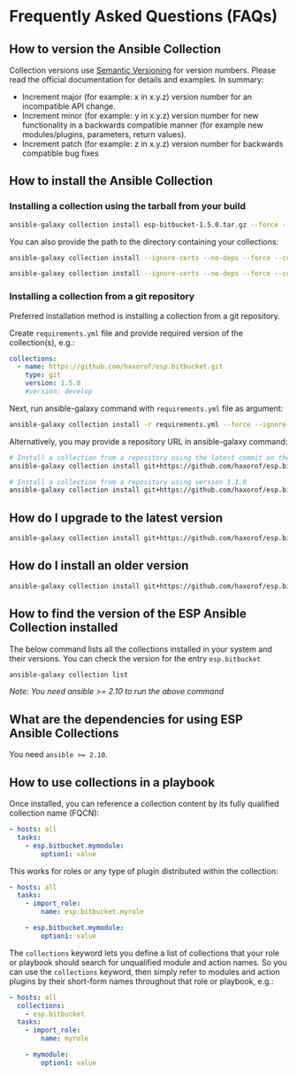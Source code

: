 # Frequently Asked Questions (FAQs)

## How to version the Ansible Collection

Collection versions use [Semantic Versioning](https://semver.org/) for version numbers. Please read the official documentation for details and examples. In summary:

* Increment major (for example: x in x.y.z) version number for an incompatible API change.
* Increment minor (for example: y in x.y.z) version number for new functionality in a backwards compatible manner (for example new modules/plugins, parameters, return values).
* Increment patch (for example: z in x.y.z) version number for backwards compatible bug fixes

## How to install the Ansible Collection

### Installing a collection using the tarball from your build

```bash
ansible-galaxy collection install esp-bitbucket-1.5.0.tar.gz --force --ignore-certs --no-deps
```

You can also provide the path to the directory containing your collections:

```bash
ansible-galaxy collection install --ignore-certs --no-deps --force --collections-path ./ansible_project/collections/ esp-bitbucket-1.1.0.tar.gz
```

```bash
ansible-galaxy collection install --ignore-certs --no-deps --force --collections-path /var/lib/awx/custom_venv/python3-ansible2.10/lib/python3.6/site-packages/ esp-bitbucket-1.1.0.tar.gz
```

### Installing a collection from a git repository

Preferred installation method is installing a collection from a git repository.

Create `requirements.yml` file and provide required version of the collection(s), e.g.:

```yaml
collections:
  - name: https://github.com/haxorof/esp.bitbucket.git
    type: git
    version: 1.5.0
    #version: develop
```

Next, run ansible-galaxy command with `requirements.yml` file as argument:

```bash
ansible-galaxy collection install -r requirements.yml --force --ignore-certs --no-deps
```

Alternatively, you may provide a repository URL in ansible-galaxy command:

```bash
# Install a collection from a repository using the latest commit on the branch 'master'
ansible-galaxy collection install git+https://github.com/haxorof/esp.bitbucket.git --force --ignore-certs --no-deps

# Install a collection from a repository using version 1.1.0
ansible-galaxy collection install git+https://github.com/haxorof/esp.bitbucket.git,1.5.0 --force --ignore-certs --no-deps
```

## How do I upgrade to the latest version

```bash
ansible-galaxy collection install git+https://github.com/haxorof/esp.bitbucket.git  --force
```

## How do I install an older version

```bash
ansible-galaxy collection install git+https://github.com/haxorof/esp.bitbucket.git,1.5.0 --force
```

## How to find the version of the ESP Ansible Collection installed

The below command lists all the collections installed in your system and their versions. You can check the version for the entry `esp.bitbucket`

```bash
ansible-galaxy collection list
```

*Note: You need ansible >= 2.10 to run the above command*

## What are the dependencies for using ESP Ansible Collections

You need `ansible >= 2.10`.

## How to use collections in a playbook

Once installed, you can reference a collection content by its fully qualified collection name (FQCN):

```yaml
- hosts: all
  tasks:
    - esp.bitbucket.mymodule:
        option1: value
```

This works for roles or any type of plugin distributed within the collection:

```yaml
- hosts: all
  tasks:
    - import_role:
        name: esp.bitbucket.myrole

    - esp.bitbucket.mymodule:
        option1: value
```

The `collections` keyword lets you define a list of collections that your role or playbook should search for unqualified module and action names. So you can use the `collections` keyword, then simply refer to modules and action plugins by their short-form names throughout that role or playbook, e.g.:

```yaml
- hosts: all
  collections:
    - esp.bitbucket
  tasks:
    - import_role:
        name: myrole

    - mymodule:
        option1: value
```
